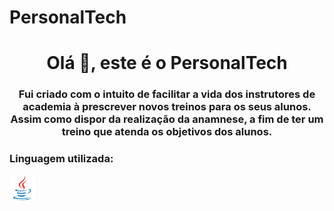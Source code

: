 # PersonalTech

<h1 align="center">Olá 👋, este é o PersonalTech</h1>
<h3 align="center">Fui criado com o intuito de facilitar a vida dos instrutores de academia à prescrever novos treinos para os seus alunos. Assim como dispor da realização da anamnese, a fim de ter um treino que atenda os objetivos dos alunos.</h3>


<h3 align="left">Linguagem utilizada:</h3>
<p align="left"> <a href="https://www.java.com" target="_blank"> <img src="https://raw.githubusercontent.com/devicons/devicon/master/icons/java/java-original.svg" alt="java" width="40" height="40"/> </a> </p>
